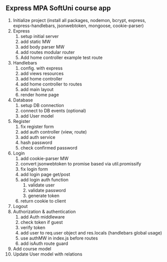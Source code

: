 ## Express MPA SoftUni course app

1. Initialize project (install all packages, nodemon, bcrypt, express, express-handlebars, jsonwebtoken, mongoose, cookie-parser)
2. Express
   1. setup initial server
   2. add static MW
   3. add body parser MW
   4. add routes modular router
   5. Add home controller example test route
3. Handlebars
   1. config. with express
   2. add views resources
   3. add home controller
   4. add home controller to routes
   5. add main layout
   6. render home page
4. Database
   1. setup DB connection
   2. connect to DB events (optional)
   3. add User model
5. Register
   1. fix register form
   2. add auth controller (view, route)
   3. add auth service
   4. hash password
   5. check confirmed password
6. Login
   1. add cookie-parser MW
   2. convert jsonwebtoken to promise based via util.promissify
   3. fix login form
   4. add login page get/post
   5. add login auth function
      1. validate user
      2. validate password
      3. generate token
   6. return cookie to client
7. Logout
8. Authorization & authentication
   1. add Auth middleware
   2. check token if guest
   3. verify token
   4. add user to req.user object and res.locals (handlebars global usage)
   5. use authMW in index.js before routes
   6. add isAuth route guard
9.  Add course model
10. Update User model with relations